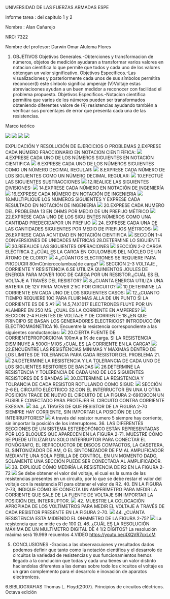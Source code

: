 UNIVERSIDAD DE LAS FUERZAS ARMADAS ESPE

Informe tarea : del capitulo 1 y 2

Nombre :  Alan Cañarejo

NRC: 7322

Nombre del profesor: Darwin Omar Alulema Flores

1. OBJETIVOS
Objetivos Generales.-Obterciones y transformacion de números, objetos de medición ayudaran a transformar varios valores en notacion cientifica lo que permite que todos y cada uno de los valores obtengan un valor significativo.
Objetivos Especificos.-Las visualizaciones y posteriormente cada unos de sus símbolos permitira reconocer(I) este símbolo significa amperaje (V)Voltaje estas abreviacioones ayudan a un buen medidor a reconocer con facilidad el problema propuesto.
Objetivos Especificos.-Notacion cientifica permitira que varios de los números pueden ser transformados obteniendo diferentes valore de (R) resistencias ayudando también a verificar sus porcentajes de error que presenta cada una de las resistencias.


Marco teórico

![](https://github.com/aicanarejo/InformeTarea/blob/main/teoria%20Circuitos.png)
![](https://github.com/aicanarejo/InformeTarea/blob/main/2.png)
![](https://github.com/aicanarejo/InformeTarea/blob/main/3.png)
![](https://github.com/aicanarejo/InformeTarea/blob/main/4.png)

EXPLICACIÓN Y RESOLUCIÓN DE EJERCICIOS O PROBLEMAS
2.EXPRESE CADA NÚMERO FRACCIONARIO EN NOTACION CIENTIFÍFICA:
![](https://github.com/aicanarejo/InformeTarea/blob/main/f1.png)
4.EXPRESE CADA UNO DE LOS NÚMEROS SIGUIENTES EN NOTACIÓN CIENTIFICA
![](https://github.com/aicanarejo/InformeTarea/blob/main/f2.png)
6.EXPRESE CADA UNO DE LOS NÚMEROS SIGUIENTES COMO UN NÚMERO DECIMAL REGULAR:
![](https://github.com/aicanarejo/InformeTarea/blob/main/f3.png)
8.EXPRESE CADA NÚMERO DE LOS SIGUIENTES COMO UN NÚMERO DECIMAL REGULAR:
![](https://github.com/aicanarejo/InformeTarea/blob/main/f4.png)
10.EFECTUÉ LAS SIGUIENTES SUSTRACCIONES
![](https://github.com/aicanarejo/InformeTarea/blob/main/f5.png)
12.REALICE LAS SIGUIENTES DIVISIONES:
![](https://github.com/aicanarejo/InformeTarea/blob/main/f6.png)
14.EXPRESE CADA NÚMERO EN NOTACIÓN DE INGENIERÍA
![](https://github.com/aicanarejo/InformeTarea/blob/main/F7.png)
16.EXPRESE CADA NÚMERO EN NOTACIÓN DE INGENIERIA
![](https://github.com/aicanarejo/InformeTarea/blob/main/F9.png)
18.MULTIPLIQUE LOS NUMEROS SIGUIENTES Y EXPRESE CADA RESULTADO EN NOTACIÓN DE INGENIERIA
![](https://github.com/aicanarejo/InformeTarea/blob/main/F10.png)
20.EXPRESE CADA NUMERO DEL PROBLEMA 13 EN OHMS POR MEDIO DE UN PREFIJO MÉTRICO
![](https://github.com/aicanarejo/InformeTarea/blob/main/F11.png)
22.EXPRESE CADA UNO DE LOS SIGUIENTES NÚMEROS COMO UNA CANTIDAD PREDECIDAPOR UN PREFIJO
![](https://github.com/aicanarejo/InformeTarea/blob/main/F12.png)
24. EXPRESE CADA UNA DE LAS CANTIDADES SIGUIENTES POR MEDIO DE PREFIJOS MÉTRICOS:
![](https://github.com/aicanarejo/InformeTarea/blob/main/F13.png)
26.EXPRESE CADA ACNTIDAD EN NOTACIÓN CIENTIFICA
![](https://github.com/aicanarejo/InformeTarea/blob/main/F14.png)
SECCIÓN 1-4 CONVERSIONES DE UNIDADES MÉTRICAS
28.DETERMINE LO SIGUIENTE
![](https://github.com/aicanarejo/InformeTarea/blob/main/F15.png)
30.REEALICE LAS SIGUIENTES OPERACIONES
![](https://github.com/aicanarejo/InformeTarea/blob/main/F16.png)
SECCIÓN 2-2 CARGA ELÉCTRICA
2.¿CÚAL ES LA CARGA EN COULOMBUS DEL NÚCLEO DE UN ÁTOMO DE CLORO?
![](https://github.com/aicanarejo/InformeTarea/blob/main/F17.png)
4.¿CÚANTOS ELECTRONES SE REQUIERE PARA PRODUCIR 80mC(microcolumbus)de carga?
![](https://github.com/aicanarejo/InformeTarea/blob/main/F18.png)
SECCIÓN 2-3 VOLTAJE , CORRIENTE Y RESISTENCIA
6.SE UTILIZA QUINIENTOS JOULES DE ENERGÍA PARA MOVER 100C DE CARGA POR UN RESISTOR.¿CUÁL ES EL VOLTAJE A TRAVÉS DEL RESISTOR?
![](https://github.com/aicanarejo/InformeTarea/blob/main/F19.png)
8.¿CUANTA ENERGIA UTILIZA UNA BATERIA DE 12V PARA MOVER 2'5C POR CIRCUITO?
![](https://github.com/aicanarejo/InformeTarea/blob/main/F20.png)
10.DETERMINE LA CORRIENTE EN CADA UNO DE LOS SIGUIENTES CASOS:
![](https://github.com/aicanarejo/InformeTarea/blob/main/F21.png)
12.¿CUANTO TIEMPO REQUIERE 10C PARA FLUIR MAS ALLA DE UN PUNTO SI LA CORRIENTE ES DE 5 A?
![](https://github.com/aicanarejo/InformeTarea/blob/main/F22.png)
14.5,74X1017 ELECTRONES FLUYE POR UN ALAMBRE EN 250 MS. ¿CUAL ES LA CORRIENTE EN AMPERES?
![](https://github.com/aicanarejo/InformeTarea/blob/main/F23.png)
SECCION 2-4 FUENTES DE VOLTAJE Y DE CORRIENTE
18.¿EN QUE PRINCIPO SE BASAN LOS GENERADORES ELECTRICOS?
INTRODUCCIÓN ELECTROMAGNETICA
16. Encuentre la resistencia correspondiente a las siguientes conductancias:
![](https://github.com/aicanarejo/InformeTarea/blob/main/F24.png)
20.CIERTA FUENTE DE CORRIENTEPROPORCIONA 100mA a 1K de carga. SI LA RESISTENCIA DISMINUYE A 500OHMIOS ¿CUAL ES LA CORRIENTE EN LA CARGA?
![](https://github.com/aicanarejo/InformeTarea/blob/main/F25.png)
22.ENCUENTRE LAS RESISTENCIAS MINIMAS Y MAXIMAS DENTRO DE LOS LIMITES DE TOLERANCIA PARA CADA RESISTOR DEL PROBLEMA 21.
![](https://github.com/aicanarejo/InformeTarea/blob/main/F26.png)
24.DETERMINE LA RESISTENCIA Y LA TOLERANCIA DE CADA UNO DE LOS SIGUIENTES RESITORES DE BANDAS
![](https://github.com/aicanarejo/InformeTarea/blob/main/F26.png)
26.DETERMINE LA RESISTENCIA Y TOLERENCIA DE CADA UNO DE LOS SIGUIENTES RESISTORES DE 5 BANDAS
![](https://github.com/aicanarejo/InformeTarea/blob/main/F28.png)
30.DETERMINE LA RESISTENCIA Y TOLRANCIA DE CADA RESISTOR ROTULANDO COMO SIGUE:
![](https://github.com/aicanarejo/InformeTarea/blob/main/F29.png)
SECCIÓN 2-6 EL CIRCUITO ELÉCTRICO
32.CON EL INTERRUCTOR EN UNA U OTRA POSICION TRACE DE NUEVO EL CIRCUITO DE LA FIGURA 2-69(D9CON UN FUSIBLE CONECTADO PARA PROTEJER EL CIRCUITO CONTRA CORRIENTE EXESIVA.
![](https://github.com/aicanarejo/InformeTarea/blob/main/F30.png)
34. ¿A TRAVÉS DE QUE RESISTOR DE LA FIGURA 2-70 SIEMPRE HAY CORRIENTE, SIN IMPORTAR LA POSICIÓN DE LOS INTERRUPTORES?
![](https://github.com/aicanarejo/InformeTarea/blob/main/F31.png)
A través del resistor numero 5 siempre hay corriente, sin importar la posición de los interruptores.
36. LAS DIFERENTES SECCIONES DE UN SISTEMA ESTEREOFÓNICO ESTÁN REPRESENTADAS POR LOS BLOQUES QUE APARECEN EN LA FIGURA 2-71. MUESTRE CÓMO SE PUEDE UTILIZAR UN SOLO INTERRUPTOR PARA CONECTAR EL FONÓGRAFO, EL REPRODUCTOR DE DISCOS COMPACTOS, LA CASETERA, EL SINTONIZADOR DE AM, O EL SINTONIZADOR DE FM AL AMPLIFICADOR MEDIANTE UNA SOLA PERILLA DE CONTROL. EN UN MOMENTO DADO, SOLAMENTE UNA SECCIÓN PUEDE SER CONECTADA AL AMPLIFICADOR.
![](https://github.com/aicanarejo/InformeTarea/blob/main/F32.png)
38. EXPLIQUE CÓMO MEDIRÍA LA RESISTENCIA DE R2 EN LA FIGURA 2-72
![](https://github.com/aicanarejo/InformeTarea/blob/main/F33.png)
Se debe obtener el valor del voltaje, el cual es la suma de las resistencias presentes en un circuito, por lo que se debe restar el valor del voltaje con la resistencia R1 para obtener el valor de R2.
40. EN LA FIGURA 2-73, INDIQUE CÓMO SE CONECTA UN AMPERÍMETRO PARA MEDIR LA CORRIENTE QUE SALE DE LA FUENTE DE VOLTAJE SIN IMPORTAR LA POSICIÓN DEL INTERRUPTOR.
![](https://github.com/aicanarejo/InformeTarea/blob/main/F34.png)
42. MUESTRE LA COLOCACIÓN APROPIADA DE LOS VOLTÍMETROS PARA MEDIR EL VOLTAJE A TRAVÉS DE CADA RESISTOR PRESENTE EN LA FIGURA 2-70.
![](https://github.com/aicanarejo/InformeTarea/blob/main/F35.png)
44. ¿CUÁNTA RESISTENCIA ESTÁ MIDIENDO EL OHMMETRO DE LA FIGURA 2-75?
![](https://github.com/aicanarejo/InformeTarea/blob/main/F36.png)
La resistencia que se mide es de 100 Ω.
46. ¿CUÁL ES LA RESOLUCIÓN MÁXIMA DE UN MULTÍMETRO DIGITAL DE 4 1/2 DÍGITOS?
La resolución máxima será 19.999 recuentos
4.VIDEO
https://youtu.be/4XQVR7cxLcM

5. CONCLUSIONES
-Gracias a las observacuiones y resultados dados podemos definir que tanto como la notación cientifica y el desarrolo de circuitos la variedad de resistencias y sus funcionamientos hemos llegado a la conclución que todas y cada una tienes un valor distinto haciendolas diferentes a las demas sobre todo los circuitos el voltaje es un gran complemento para el desarrolo e inovación de aparatos electronicos.

6.BIBLIOGRAFIAS
Thomas L. Floyd(2007). Principios de circuitos eléctricos. Octava edición


